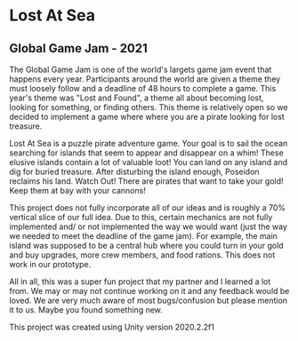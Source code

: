 # Lost At Sea
## Global Game Jam - 2021

The Global Game Jam is one of the world's largets game jam event that happens every year. Participants around the world are given a theme they must loosely follow and a deadline of 48 hours to complete a game. This year's theme was "Lost and Found", a theme all about becoming lost, looking for something, or finding others. This theme is relatively open so we decided to implement a game where where you are a pirate looking for lost treasure.

Lost At Sea is a puzzle pirate adventure game. Your goal is to sail the ocean searching for islands that seem to appear and disappear on a whim! These elusive islands contain a lot of valuable loot! You can land on any island and dig for buried treasure. After disturbing the island enough, Poseidon reclaims his land. Watch Out! There are pirates that want to take your gold! Keep them at bay with your cannons!

This project does not fully incorporate all of our ideas and is roughly a 70% vertical slice of our full idea. Due to this, certain mechanics are not fully implemented and/ or not implemented the way we would want (just the way we needed to meet the deadline of the game jam). For example, the main island was supposed to be a central hub where you could turn in your gold and buy upgrades, more crew members, and food rations. This does not work in our prototype.

All in all, this was a super fun project that my partner and I learned a lot from. We may or may not continue working on it and any feedback would be loved. We are very much aware of most bugs/confusion but please mention it to us. Maybe you found something new.

This project was created using Unity version 2020.2.2f1
